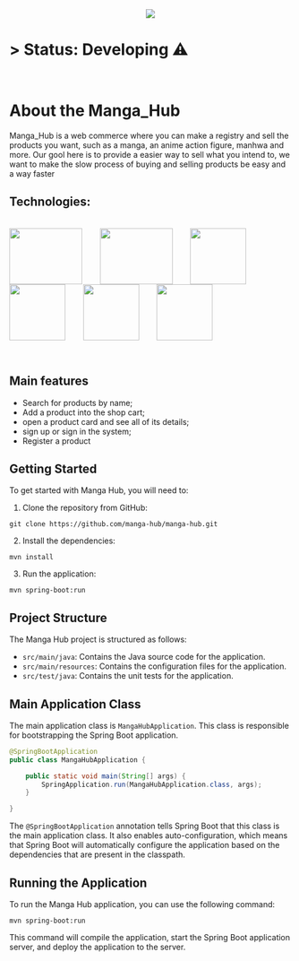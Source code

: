 <center><img src = "https://github.com/ViniciusKendy17/Manga_hub/assets/135672206/f7a2205e-4d98-4a1d-88e1-1a00e38a07ac"   ></center>

<h1>> Status: Developing ⚠️</h1>
<br>
<h1>About the Manga_Hub</h1>
<p>Manga_Hub is a web commerce where you can make a registry and sell the products you want, such as a manga, an anime action figure, manhwa and more.
Our gool here is to provide a easier way to sell what you intend to, we want to make the slow process of buying and selling products be easy and a way faster</p>

<h2>Technologies:</h2>

<div  style="display: inline_block"><br>
  <img align="center"  height="100" width="130" src="https://github.com/ViniciusKendy17/Manga_hub/assets/135672206/011d00e6-1cb3-4fd1-8004-d43756cbadc7">&nbsp;&nbsp;&nbsp;&nbsp;&nbsp;&nbsp;&nbsp;
  <img align="center"  height="100" width="130" src="https://github.com/ViniciusKendy17/Manga_hub/assets/135672206/bb34da66-2bae-4316-89dc-5b6f5819b666">&nbsp;&nbsp;&nbsp;&nbsp;&nbsp;&nbsp;&nbsp;
  <img align="center"  height="100" width="100" src="https://github.com/ViniciusKendy17/Manga_hub/assets/135672206/1fa9f2c1-2640-454b-a734-fdaee4ed6d2a">&nbsp;&nbsp;&nbsp;&nbsp;&nbsp;&nbsp;&nbsp;
  <img align="center"  height="100" width="100" src="https://github.com/ViniciusKendy17/Manga_hub/assets/135672206/7b3c4451-174b-4fe6-81e9-f9607a06d573">&nbsp;&nbsp;&nbsp;&nbsp;&nbsp;&nbsp;&nbsp;
  <img align="center"  height="100" width="100" src="https://github.com/ViniciusKendy17/Manga_hub/assets/135672206/5d9fa991-9b54-4ca1-8f07-9252ebf0b9ea">&nbsp;&nbsp;&nbsp;&nbsp;&nbsp;&nbsp;&nbsp;
  <img align="center"  height="100" width="100" src="https://github.com/ViniciusKendy17/Manga_hub/assets/135672206/0654d61d-e07b-4ce7-8191-97ca73905fcb">
</div>

&nbsp;&nbsp;&nbsp;&nbsp;&nbsp;&nbsp;&nbsp;&nbsp;


<h2>Main features</h2>

+ Search for products by name;
+ Add a product into the shop cart;
+ open a product card and see all of its details;
+ sign up or sign in the system;
+ Register a product


<h2>Getting Started</h2>

To get started with Manga Hub, you will need to:

1. Clone the repository from GitHub:

```
git clone https://github.com/manga-hub/manga-hub.git
```

2. Install the dependencies:

```
mvn install
```

3. Run the application:

```
mvn spring-boot:run
```

<h2>Project Structure</h2>

The Manga Hub project is structured as follows:

* `src/main/java`: Contains the Java source code for the application.
* `src/main/resources`: Contains the configuration files for the application.
* `src/test/java`: Contains the unit tests for the application.

<h2>Main Application Class</h2>

The main application class is `MangaHubApplication`. This class is responsible for bootstrapping the Spring Boot application.

```java
@SpringBootApplication
public class MangaHubApplication {

	public static void main(String[] args) {
		SpringApplication.run(MangaHubApplication.class, args);
	}

}
```

The `@SpringBootApplication` annotation tells Spring Boot that this class is the main application class. It also enables auto-configuration, which means that Spring Boot will automatically configure the application based on the dependencies that are present in the classpath.

<h2>Running the Application</h2>

To run the Manga Hub application, you can use the following command:

```
mvn spring-boot:run
```

This command will compile the application, start the Spring Boot application server, and deploy the application to the server.





